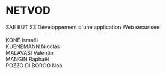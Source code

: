 # NETVOD
SAE BUT S3 Développement d'une application Web securisee
<br>
<br>
KONE Ismaël <br>
KUENEMANN Nicolas <br>
MALAVASI Valentin <br>
MANGIN Raphaël <br>
POZZO DI BORGO Noa



